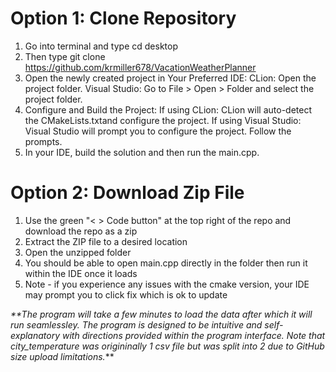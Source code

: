 # Option 1: Clone Repository
1. Go into terminal and type cd desktop
2. Then type git clone https://github.com/krmiller678/VacationWeatherPlanner
3. Open the newly created project in Your Preferred IDE:
   CLion: Open the project folder.
   Visual Studio: Go to File > Open > Folder and select the project folder.
4. Configure and Build the Project:
   If using CLion: CLion will auto-detect the CMakeLists.txtand configure the project.
   If using Visual Studio: Visual Studio will prompt you to configure the project. Follow the prompts.
5. In your IDE, build the solution and then run the main.cpp.


# Option 2: Download Zip File
1. Use the green "< > Code button" at the top right of the repo and download the repo as a zip
2. Extract the ZIP file to a desired location
3. Open the unzipped folder
4. You should be able to open main.cpp directly in the folder then run it within the IDE once it loads
5. Note - if you experience any issues with the cmake version, your IDE may prompt you to click fix which is ok to update

_**The program will take a few minutes to load the data after which it will run seamlessley.
The program is designed to be intuitive and self-explanatory with directions provided within the program interface.
Note that city_temperature was origininally 1 csv file but was split into 2 due to GitHub size upload limitations._** 


